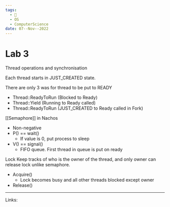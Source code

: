 ```yaml
---
tags:
  - 🌱
  - OS
  - ComputerScience 
date: 07--Nov--2022
---
```


# Lab 3

Thread operations and synchronisation

Each thread starts in JUST_CREATED state.

There are only 3 was for thread to be put to READY
- Thread::ReadyToRun (Blocked to Ready)
- Thread::Yield (Running to Ready called)
- Thread::ReadyToRun (JUST_CREATED to Ready called in Fork)

[[Semaphore]] in Nachos
- Non-negative
- P() == wait()
    - If value is 0, put process to sleep
- V() == signal()
    - FIFO queue. First thread in queue is put on ready

Lock
Keep tracks of who is the owner of the thread, and only owner can release lock unlike semaphore.
- Acquire()
    - Lock becomes busy and all other threads blocked except owner
- Release()


---
Links: 